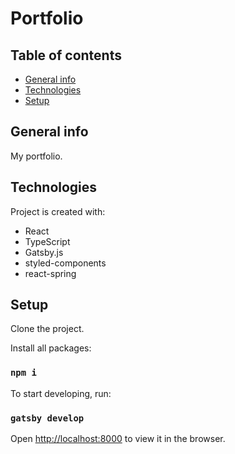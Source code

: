 # Portfolio

## Table of contents

- [General info](#general-info)
- [Technologies](#technologies)
- [Setup](#setup)

## General info

My portfolio.

## Technologies

Project is created with:

- React
- TypeScript
- Gatsby.js
- styled-components
- react-spring

## Setup

Clone the project.

Install all packages:

### `npm i`

To start developing, run:

### `gatsby develop`

Open [http://localhost:8000](http://localhost:8000) to view it in the browser.
